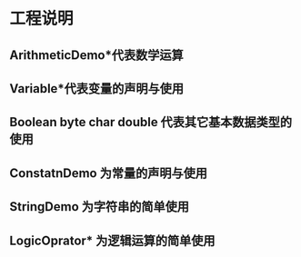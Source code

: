 # 工程说明
## ArithmeticDemo*代表数学运算
## Variable*代表变量的声明与使用
## Boolean byte char double 代表其它基本数据类型的使用
## ConstatnDemo 为常量的声明与使用
## StringDemo 为字符串的简单使用
## LogicOprator* 为逻辑运算的简单使用
 